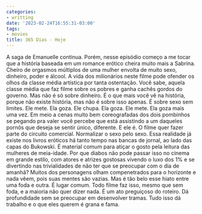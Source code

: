 ```yaml
---
categories:
- writting
date: '2023-02-24T16:55:31-03:00'
tags:
- movies
title: 365 Dias - Hoje
---
```


A saga de Emanuelle continua. Porém, nesse episódio começo a me tocar que a história baseada em um romance erótico cheira muito mais a Sabrina. Cheiro de orgasmos múltiplos de uma mulher envolta de muito sexo, dinheiro, poder e álcool. A vida dos milionários neste filme pode ofender os olhos da classe média artística por tanta ostentação. Você sabe, aquela classe média que faz filme sobre os pobres e ganha cachês gordos do governo. Mas não é só sobre dinheiro. É o que mais você vê na história, porque não existe história, mas não é sobre isso apenas. É sobre sexo sem limites. Ele mete. Ela goza. Ele chupa. Ela goza. Ele mete. Ela goza mais uma vez. Em meio a cenas muito bem coreografadas dos dois pombinhos se pegando pra valer você percebe que está assistindo a um daqueles pornôs que deseja se sentir único, diferente. E ele é. O filme quer fazer parte do circuito comercial. Normalizar o sexo pelo sexo. Essa realidade já existe nos livros eróticos há tanto tempo nas bancas de jornal, ao lado das capas do Bukowski. É material comum para atiçar o gosto pela leitura das mulheres de meia-idade. Por que diabos não pode passar isso no cinema em grande estilo, com atores e atrizes gostosas vivendo o luxo dos 1% e se divertindo nas trivialidades de não ter que se preocupar com o dia de amanhã? Muitos dos personagens olham compenetrados para o horizonte e nada vêem, pois suas mentes são vazias. Mas é tão belo esse hiato entre uma foda e outra. É lugar comum. Todo filme faz isso, mesmo que sem foda, e a maioria não quer dizer nada. É um ato preguiçoso do roteiro. Dá profundidade sem se preocupar em desenvolver tramas. Tudo isso dá trabalho e o que eles querem é grana e fama.


